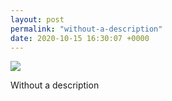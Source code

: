 ```yaml
---
layout: post
permalink: "without-a-description"
date: 2020-10-15 16:30:07 +0000
---
```

![](https://lildude.github.io/dev-micropub-pages/images/6a65688bf12c.jpg)
  
Without a description 
